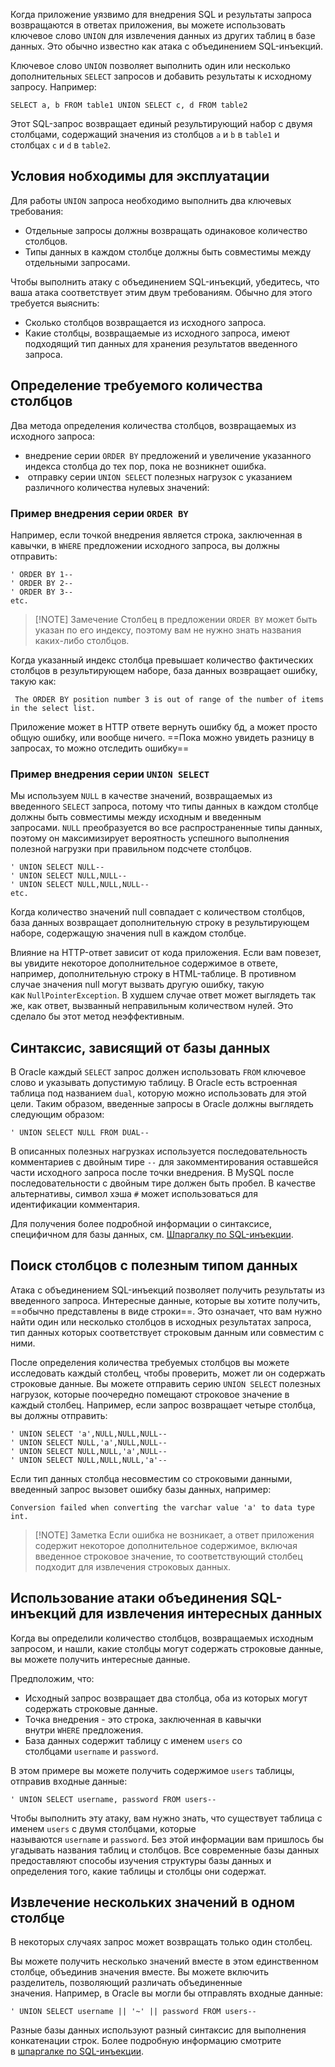 Когда приложение уязвимо для внедрения SQL и результаты запроса возвращаются в ответах приложения, вы можете использовать ключевое слово `UNION` для извлечения данных из других таблиц в базе данных. Это обычно известно как атака с объединением SQL-инъекций.

Ключевое слово `UNION` позволяет выполнить один или несколько дополнительных `SELECT` запросов и добавить результаты к исходному запросу. Например:

`SELECT a, b FROM table1 UNION SELECT c, d FROM table2`

Этот SQL-запрос возвращает единый результирующий набор с двумя столбцами, содержащий значения из столбцов `a` и `b` в `table1` и столбцах `c` и `d` в `table2`.

## Условия нобходимы для эксплуатации
Для работы `UNION` запроса необходимо выполнить два ключевых требования:

- Отдельные запросы должны возвращать одинаковое количество столбцов.
- Типы данных в каждом столбце должны быть совместимы между отдельными запросами.

Чтобы выполнить атаку с объединением SQL-инъекций, убедитесь, что ваша атака соответствует этим двум требованиям. Обычно для этого требуется выяснить:

- Сколько столбцов возвращается из исходного запроса.
- Какие столбцы, возвращаемые из исходного запроса, имеют подходящий тип данных для хранения результатов введенного запроса.

## Определение требуемого количества столбцов

Два  метода определения количества столбцов, возвращаемых из исходного запроса:
- внедрение серии `ORDER BY` предложений и увеличение указанного индекса столбца до тех пор, пока не возникнет ошибка.
-  отправку серии `UNION SELECT` полезных нагрузок с указанием различного количества нулевых значений:


### Пример внедрения серии `ORDER BY`
Например, если точкой внедрения является строка, заключенная в кавычки, в `WHERE` предложении исходного запроса, вы должны отправить:

```
' ORDER BY 1-- 
' ORDER BY 2-- 
' ORDER BY 3-- 
etc.
```


> [!NOTE] Замечение
> Столбец в предложении `ORDER BY` может быть указан по его индексу, поэтому вам не нужно знать названия каких-либо столбцов.

Когда указанный индекс столбца превышает количество фактических столбцов в результирующем наборе, база данных возвращает ошибку, такую как:

` The ORDER BY position number 3 is out of range of the number of items in the select list.`

Приложение может в HTTP ответе вернуть ошибку бд, а может просто общую ошибку, или вообще ничего. ==Пока можно увидеть разницу в запросах, то можно отследить ошибку==
### Пример внедрения серии `UNION SELECT`
Мы используем `NULL` в качестве значений, возвращаемых из введенного `SELECT` запроса, потому что типы данных в каждом столбце должны быть совместимы между исходным и введенным запросами. `NULL` преобразуется во все распространенные типы данных, поэтому он максимизирует вероятность успешного выполнения полезной нагрузки при правильном подсчете столбцов.

```
' UNION SELECT NULL-- 
' UNION SELECT NULL,NULL-- 
' UNION SELECT NULL,NULL,NULL-- 
etc.
```

Когда количество значений null совпадает с количеством столбцов, база данных возвращает дополнительную строку в результирующем наборе, содержащую значения null в каждом столбце.

Влияние на HTTP-ответ зависит от кода приложения. Если вам повезет, вы увидите некоторое дополнительное содержимое в ответе, например, дополнительную строку в HTML-таблице. В противном случае значения null могут вызвать другую ошибку, такую как `NullPointerException`. В худшем случае ответ может выглядеть так же, как ответ, вызванный неправильным количеством нулей. Это сделало бы этот метод неэффективным.

## Синтаксис, зависящий от базы данных

В Oracle каждый `SELECT` запрос должен использовать `FROM` ключевое слово и указывать допустимую таблицу. В Oracle есть встроенная таблица под названием `dual`, которую можно использовать для этой цели. Таким образом, введенные запросы в Oracle должны выглядеть следующим образом:

`' UNION SELECT NULL FROM DUAL--`

В описанных полезных нагрузках используется последовательность комментариев с двойным тире `--` для закомментирования оставшейся части исходного запроса после точки внедрения. В MySQL после последовательности с двойным тире должен быть пробел. В качестве альтернативы, символ хэша `#` может использоваться для идентификации комментария.

Для получения более подробной информации о синтаксисе, специфичном для базы данных, см. [Шпаргалку по SQL-инъекции](https://portswigger.net/web-security/sql-injection/cheat-sheet).

## Поиск столбцов с полезным типом данных

Атака с объединением SQL-инъекций позволяет получить результаты из введенного запроса. Интересные данные, которые вы хотите получить, ==обычно представлены в виде строки==. Это означает, что вам нужно найти один или несколько столбцов в исходных результатах запроса, тип данных которых соответствует строковым данным или совместим с ними.

После определения количества требуемых столбцов вы можете исследовать каждый столбец, чтобы проверить, может ли он содержать строковые данные. Вы можете отправить серию `UNION SELECT` полезных нагрузок, которые поочередно помещают строковое значение в каждый столбец. Например, если запрос возвращает четыре столбца, вы должны отправить:

```
' UNION SELECT 'a',NULL,NULL,NULL-- 
' UNION SELECT NULL,'a',NULL,NULL-- 
' UNION SELECT NULL,NULL,'a',NULL-- 
' UNION SELECT NULL,NULL,NULL,'a'--
```

Если тип данных столбца несовместим со строковыми данными, введенный запрос вызовет ошибку базы данных, например:

`Conversion failed when converting the varchar value 'a' to data type int.`

> [!NOTE] Заметка
>  Если ошибка не возникает, а ответ приложения содержит некоторое дополнительное содержимое, включая введенное строковое значение, то соответствующий столбец подходит для извлечения строковых данных.


## Использование атаки объединения SQL-инъекций для извлечения интересных данных

Когда вы определили количество столбцов, возвращаемых исходным запросом, и нашли, какие столбцы могут содержать строковые данные, вы можете получить интересные данные.

Предположим, что:

- Исходный запрос возвращает два столбца, оба из которых могут содержать строковые данные.
- Точка внедрения - это строка, заключенная в кавычки внутри `WHERE` предложения.
- База данных содержит таблицу с именем `users` со столбцами `username` и `password`.

В этом примере вы можете получить содержимое `users` таблицы, отправив входные данные:

`' UNION SELECT username, password FROM users--`

Чтобы выполнить эту атаку, вам нужно знать, что существует таблица с именем `users` с двумя столбцами, которые называются `username` и `password`. Без этой информации вам пришлось бы угадывать названия таблиц и столбцов. Все современные базы данных предоставляют способы изучения структуры базы данных и определения того, какие таблицы и столбцы они содержат.

## Извлечение нескольких значений в одном столбце

В некоторых случаях запрос  может возвращать только один столбец.

Вы можете получить несколько значений вместе в этом единственном столбце, объединив значения вместе. Вы можете включить разделитель, позволяющий различать объединенные значения. Например, в Oracle вы могли бы отправлять входные данные:

`' UNION SELECT username || '~' || password FROM users--`

Разные базы данных используют разный синтаксис для выполнения конкатенации строк. Более подробную информацию смотрите в [шпаргалке по SQL-инъекции](https://portswigger.net/web-security/sql-injection/cheat-sheet).